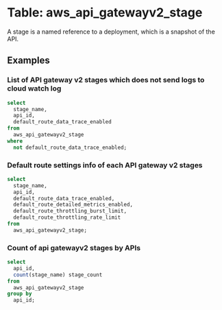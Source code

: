 # Table: aws_api_gatewayv2_stage

A stage is a named reference to a deployment, which is a snapshot of the API.

## Examples

### List of API gateway v2 stages which does not send logs to cloud watch log

```sql
select
  stage_name,
  api_id,
  default_route_data_trace_enabled
from
  aws_api_gatewayv2_stage
where
  not default_route_data_trace_enabled;
```


### Default route settings info of each API gateway v2 stages

```sql
select
  stage_name,
  api_id,
  default_route_data_trace_enabled,
  default_route_detailed_metrics_enabled,
  default_route_throttling_burst_limit,
  default_route_throttling_rate_limit
from
  aws_api_gatewayv2_stage;
```


### Count of api gatewayv2 stages by APIs

```sql
select
  api_id,
  count(stage_name) stage_count
from
  aws_api_gatewayv2_stage
group by
  api_id;
```